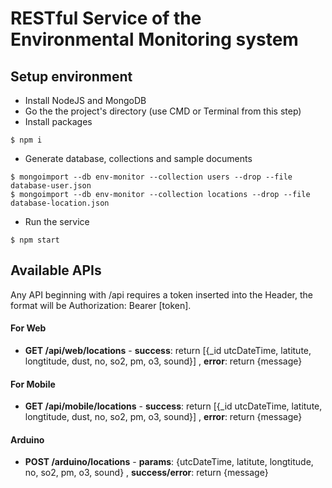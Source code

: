 # RESTful Service of the Environmental Monitoring system

## Setup environment

-   Install NodeJS and MongoDB
-   Go the the project's directory (use CMD or Terminal from this step)
-   Install packages
```
$ npm i
```
-   Generate database, collections and sample documents
```
$ mongoimport --db env-monitor --collection users --drop --file database-user.json
$ mongoimport --db env-monitor --collection locations --drop --file database-location.json
```
-   Run the service
```
$ npm start
```

## Available APIs

Any API beginning with /api requires a token inserted into the Header, the format will be Authorization: Bearer [token].

#### For Web

-   **GET /api/web/locations** - **success**: return [{_id utcDateTime, latitute, longtitude, dust, no, so2, pm, o3, sound}] , **error**: return {message}

#### For Mobile

-   **GET /api/mobile/locations** - **success**: return [{_id utcDateTime, latitute, longtitude, dust, no, so2, pm, o3, sound}] , **error**: return {message}

#### Arduino

-   **POST /arduino/locations** - **params**: {utcDateTime, latitute, longtitude, no, so2, pm, o3, sound} , **success/error**: return {message}